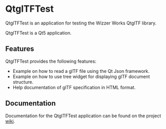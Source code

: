 QtglTFTest
==========

QtglTFTest is an application for testing the Wizzer Works QtglTF library.

QtglTFTest is a Qt5 application.

Features
--------

QtglTFTest provides the following features:

* Example on how to read a glTF file using the Qt Json framework. 
* Example on how to use tree widget for displaying glTF document structure.
* Help documentation of glTF specification in HTML format.

Documentation
-------------

Documentation for the QtglTFTest application can be found on the project [wiki](https://github.com/WizzerWorks/QtglTFTest/wiki).